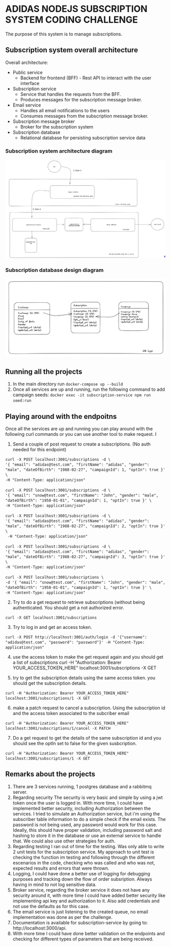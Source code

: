 # ADIDAS NODEJS SUBSCRIPTION SYSTEM CODING CHALLENGE

The purpose of this system is to manage subscriptions.

## Subscription system overall architecture
Overall architecture:
- Public service
  - Backend for frontend (BFF) - Rest API to interact with the user interface
- Subscription service
  - Service that handles the requests from the BFF.
  - Produces messages for the subscription message broker.
- Email service
  - Handles all email notifications to the users
  - Consumes messages from the subscription message broker.
- Subscription message broker
  - Broker for the subscription system
- Subscription database
  - Relational database for persisting subscription service data

### Subscription system architecture diagram
![Subscription system architecture](./images/system_architecture.png)

### Subscription database design diagram
![Subscription database design](./images/db_design.png)

## Running all the projects

1. In the main directory run 
  `docker-compose up --build`
2. Once all services are up and running, run the following command to add campaign seeds: 
  `docker exec -it subscription-service npm run seed:run`
## Playing around with the endpoitns
Once all the services are up and running you can play around with the following curl commands or you can use another tool to make request. I
1. Send a couple of post request to create a subscriptions. (No auth needed for this endpoint)
```
curl -X POST localhost:3001/subscriptions -d \
'{ "email": "adidas@test.com", "firstName": "adidas", "gender": "male", "dateOfBirth": "1988-02-27", "campaignId": 1, "optIn": true }' \
-H "Content-Type: application/json"

curl -X POST localhost:3001/subscriptions -d \
'{ "email": "snow@test.com", "firstName": "John", "gender": "male", "dateOfBirth": "1958-01-01", "campaignId": 1, "optIn": true }' \
-H "Content-Type: application/json"

curl -X POST localhost:3001/subscriptions -d \
'{ "email": "adidas@test.com", "firstName": "adidas", "gender": "male", "dateOfBirth": "1988-02-27", "campaignId": 2, "optIn": true }' \
 -H "Content-Type: application/json"

curl -X POST localhost:3001/subscriptions -d \
'{ "email": "adidas@test.com", "firstName": "adidas", "gender": "male", "dateOfBirth": "1988-02-27", "campaignId": 3, "optIn": true }' \
-H "Content-Type: application/json"

curl -X POST localhost:3001/subscriptions \
-d '{ "email": "snow@test.com", "firstName": "John", "gender": "male", "dateOfBirth": "1958-01-01", "campaignId": 1, "optIn": true }' \
-H "Content-Type: application/json"
```

2. Try to do a get request to retrieve subscriptions (without being authenticated. You should get a not authorized error.
  ```
  curl -X GET localhost:3001/subscriptions 
  ```
3. Try to log in and get an access token. 
  ```
  curl -X POST http://localhost:3001/auth/login -d '{"username": "adidas@test.com", "password": "password"}' -H "Content-Type: application/json"
  ```
4. use the access token to make the get request again and you should get a list of subscriptions
curl -H "Authorization: Bearer YOUR_ACCESS_TOKEN_HERE" localhost:3001/subscriptions -X GET

5. try to get the subscription details using the same access token. you should get the subscription details. 
  ```
  curl -H "Authorization: Bearer YOUR_ACCESS_TOKEN_HERE" localhost:3001/subscriptions/1 -X GET
  ```
6. make a patch request to cancel a subscription. Using the subscription id and the access token associated to the subcriber email
  ```
  curl -H "Authorization: Bearer YOUR_ACCESS_TOKEN_HERE" localhost:3001/subscriptions/1/cancel -X PATCH
  ```
7. Do a get request to get the details of the same subscription id and you should see the optIn set to false for the given susbcription.
  ```
  curl -H "Authorization: Bearer YOUR_ACCESS_TOKEN_HERE" localhost:3001/subscriptions/1 -X GET
  ```
## Remarks about the projects
1. There are 3 services running, 1 postgres database and a rabbitmq server.
2. Regarding security
The security is very basic and simple by using a jwt token once the user is logged in. With more time, I could have implemented better security, including Authorization between the services. I tried to simulate an Authorization service, but i'm using the subscriber table information to do a simple check if the email exists. The password is not being used, any password would work for this case. Ideally, this should have proper validation, including password salt and hashing to store it in the database or use an external service to handle that. We could also use other strategies for auth.
3. Regarding testing I ran out of time for the testing. Was only able to write 2 unit tests for the subscription service. My approach to unit test is checking the function im testing and following through the different escenarios in the code, checking who was called and who was not, expected results and errors that were thrown.
4. Logging, I could have done a better use of logging for debugging purposes and tracking down the flow of order subsription. Always having in mind to not log sensitive data.
5. Broker service, regarding the broker service it does not have any security around it, with more time I could have added better security like implementing api key and authorization to it. Also add credentials and not use the defaults as for this case. 
6. The email service is just listening to the created queue, no email implementation was done as per the challenge.
7. Documentation is available for subscription-service by going to: http://localhost:3000/api.
8. With more time I could have done better validation on the endpoints and checking for different types of parameters that are being received.
